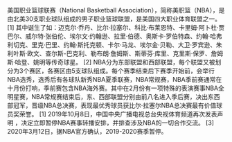 美国职业篮球联赛（National Basketball Association），简称美职篮（NBA），是由北美30支职业球队组成的男子职业篮球联盟，是美国四大职业体育联盟之一。 [1] 
其中诞生了如：迈克尔·乔丹、比尔·拉塞尔、科比·布莱恩特、卡里姆·阿卜杜·贾巴尔、威尔特·张伯伦、埃尔文·约翰逊、拉里·伯德、奥斯卡·罗伯特森、约翰·哈弗利切克、里克·巴里、约翰·斯托克顿、卡尔·马龙、埃尔金·贝勒、大卫·罗宾逊、朱利叶斯·欧文、查尔斯-巴克利、勒布朗·詹姆斯、斯蒂芬·库里、克里斯·保罗、詹姆斯·哈登、姚明等传奇球星。 [2] 
NBA分为东部联盟和西部联盟，每个联盟又被划分为3个赛区，各赛区由5支球队组成。每个赛季结束后下赛季开始前，会举行NBA选秀，选秀后有各球队新秀NBA夏季联赛，NBA常规赛，NBA季前赛通常在十月份打响，季前赛包含NBA海外赛。其中在2月份有一项特殊的表演赛事NBA全明星赛，NBA常规赛结束后，东、西部联盟分别由前八名进入季后赛，决出东西部冠军，晋级NBA总决赛，表现最优秀球员获比尔·拉塞尔NBA总决赛最有价值球员奖荣誉。 [1] 
2019年10月8日，中国中央广播电视总台央视体育频道再次发表声明 ，决定立即暂停NBA赛事转播安排，并排查涉及NBA的一切合作交流。 [3]  2020年3月12日，据NBA官方确认，2019-2020赛季暂停。
